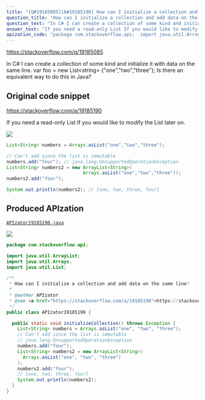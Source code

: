 ```yaml
---
title: "[Q#19185085][A#19185190] How can I initialize a collection and add data on the same line?"
question_title: "How can I initialize a collection and add data on the same line?"
question_text: "In C# I can create a collection of some kind and initialize it with data on the same line. var foo = new List<string> {\"one\",\"two\",\"three\"}; Is there an equivalent way to do this in Java?"
answer_text: "If you need a read-only List If you would like to modify the List later on."
apization_code: "package com.stackoverflow.api;  import java.util.ArrayList; import java.util.Arrays; import java.util.List;  /**  * How can I initialize a collection and add data on the same line?  *  * @author APIzator  * @see <a href=\"https://stackoverflow.com/a/19185190\">https://stackoverflow.com/a/19185190</a>  */ public class APIzator19185190 {    public static void initializeCollection() throws Exception {     List<String> numbers = Arrays.asList(\"one\", \"two\", \"three\");     // Can't add since the list is immutable     // java.lang.UnsupportedOperationException     numbers.add(\"four\");     List<String> numbers2 = new ArrayList<String>(       Arrays.asList(\"one\", \"two\", \"three\")     );     numbers2.add(\"four\");     // [one, two, three, four]     System.out.println(numbers2);   } }"
---
```


https://stackoverflow.com/q/19185085

In C# I can create a collection of some kind and initialize it with data on the same line.
var foo = new List&lt;string&gt; {&quot;one&quot;,&quot;two&quot;,&quot;three&quot;};
Is there an equivalent way to do this in Java?



## Original code snippet

https://stackoverflow.com/a/19185190

If you need a read-only List
If you would like to modify the List later on.

<div class="code-logo"><img src="/stackoverflow.png" /></div>

```java
List<String> numbers = Arrays.asList("one","two","three");

// Can't add since the list is immutable
numbers.add("four"); // java.lang.UnsupportedOperationException
List<String> numbers2 = new ArrayList<String>(
                            Arrays.asList("one","two","three"));
numbers2.add("four");

System.out.println(numbers2); // [one, two, three, four]
```

## Produced APIzation

[`APIzator19185190.java`](https://github.com/blind-papers/apization-temp-data/raw/main/search/APIzator19185190.java)

<div class="code-logo"><img src="/apizator.png" /></div>

```java
package com.stackoverflow.api;

import java.util.ArrayList;
import java.util.Arrays;
import java.util.List;

/**
 * How can I initialize a collection and add data on the same line?
 *
 * @author APIzator
 * @see <a href="https://stackoverflow.com/a/19185190">https://stackoverflow.com/a/19185190</a>
 */
public class APIzator19185190 {

  public static void initializeCollection() throws Exception {
    List<String> numbers = Arrays.asList("one", "two", "three");
    // Can't add since the list is immutable
    // java.lang.UnsupportedOperationException
    numbers.add("four");
    List<String> numbers2 = new ArrayList<String>(
      Arrays.asList("one", "two", "three")
    );
    numbers2.add("four");
    // [one, two, three, four]
    System.out.println(numbers2);
  }
}

```